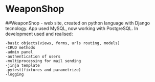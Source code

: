 # WeaponShop
##WeaponShop - web site, created on python language with Django tecnology.
App used MySQL, now working with PostgreSQL.
In development used and realised:
```
-basic objects(views, forms, urls routing, models)
-CRUD methods
-admin panel
-authentication of users
-multiprocessing for mail sending
-jinja template
-pytest(fixtures and parametrize)
-logging
```
